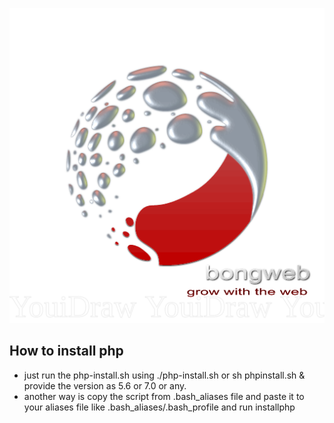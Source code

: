
![](../logo.png)

## How to install php

 - just run the php-install.sh using ./php-install.sh or sh phpinstall.sh
   & provide the version as 5.6 or 7.0 or any.
 - another way is copy the script from .bash_aliases file and paste it to your aliases file
 like .bash_aliases/.bash_profile and run installphp
 